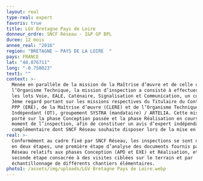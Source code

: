 ```yaml
---
layout: real
type-real: expert
favoris: true
title: LGV Bretagne Pays de Loire
donneur_ordre: SNCF Réseau - I&P GP BPL
duree: 12 mois
annee_real: "2016"
region: "BRETAGNE – PAYS DE LA LOIRE  "
pays: FRANCE
lat: "48.076711"
long: "-0.758023"
text1: ""
context: >-
  Menée en parallèle de la mission de la Maîtrise d’œuvre et de celle de
  l’Organisme Technique, la mission d’inspection a consisté à effectuer, pour
  les lots Voie, EALE, Caténaire, Signalisation et Communication, un contrôle de
  3ème regard portant sur les missions respectives du Titulaire du Contrat de
  PPP (ERE), de la Maîtrise d’œuvre (CLERE) et de l’Organisme Technique
  Indépendant (OT), groupement SYSTRA (mandataire) / ARTELIA. Cette mission a
  porté sur la phase Conception passée et la phase Réalisation en cours au
  moment de l’inspection, afin de constituer un avis d’expert indépendant et
  complémentaire dont SNCF Réseau souhaite disposer lors de la mise en service.
real: >-
  Conformément au cadre fixé par SNCF Réseau, les inspections se sont déroulées
  en deux étapes, une première étape d’analyse des documents fournis par SNCF
  Réseau relatifs aux phases Conception (APD et EXE) et Réalisation, et une
  seconde étape consacrée à des visites ciblées sur le terrain et par
  échantillonnage de différents chantiers élémentaires.
photo1: /assets/img/uploads/LGV Bretagne Pays de Loire.webp
---
```


